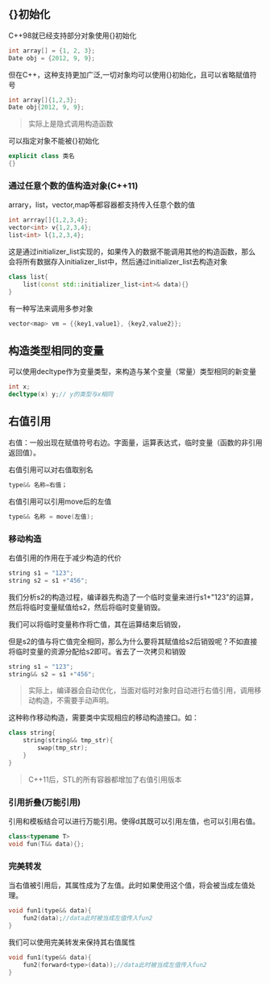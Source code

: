 ## {}初始化

C++98就已经支持部分对象使用{}初始化

```C++
int array[] = {1, 2, 3};
Date obj = {2012, 9, 9};
```

但在C++，这种支持更加广泛,一切对象均可以使用{}初始化，且可以省略赋值符号
```C++
int array[]{1,2,3};
Date obj{2012, 9, 9};
```
>实际上是隐式调用构造函数

可以指定对象不能被{}初始化
```C++
explicit class 类名
{}
```

### 通过任意个数的值构造对象(C++11)

arrary，list，vector,map等都容器都支持传入任意个数的值
```C++
int arrray[]{1,2,3,4};
vector<int> v{1,2,3,4};
list<int> l{1,2,3,4};
```

这是通过initializer_list实现的，如果传入的数据不能调用其他的构造函数，那么会将所有数据存入initializer_list中，然后通过initializer_list去构造对象

```C++
class list{
	list(const std::initializer_list<int>& data){} 
}
```

有一种写法来调用多参对象

```C++
vector<map> vm = {{key1,value1}, {key2,value2}};
```

## 构造类型相同的变量

可以使用decltype作为变量类型，来构造与某个变量（常量）类型相同的新变量

```C++
int x;
decltype(x) y;// y的类型与x相同
```

## 右值引用

右值：一般出现在赋值符号右边。字面量，运算表达式，临时变量（函数的非引用返回值）。



右值引用可以对右值取别名
```C++
type&& 名称=右值；
```

 右值引用可以引用move后的左值
```C++
type&& 名称 = move(左值); 
```

### 移动构造
右值引用的作用在于减少构造的代价
```C++
string s1 = "123";
string s2 = s1 +"456";
```
我们分析s2的构造过程，编译器先构造了一个临时变量来进行s1+"123"的运算，然后将临时变量赋值给s2，然后将临时变量销毁。

我们可以将临时变量称作将亡值，其在运算结束后销毁，

但是s2的值与将亡值完全相同，那么为什么要将其赋值给s2后销毁呢？不如直接将临时变量的资源分配给s2即可。省去了一次拷贝和销毁

```C++
string s1 = "123";
string&& s2 = s1 +"456";
```
> 实际上，编译器会自动优化，当面对临时对象时自动进行右值引用，调用移动构造，不需要手动声明。

这种称作移动构造，需要类中实现相应的移动构造接口。如：

```C++
class string{
	string(string&& tmp_str){
		swap(tmp_str);
	}
}
```
> C++11后，STL的所有容器都增加了右值引用版本

### 引用折叠(万能引用)

引用和模板结合可以进行万能引用。使得d其既可以引用左值，也可以引用右值。
```C++
class<typename T>
void fun(T&& data){};
```


### 完美转发

当右值被引用后，其属性成为了左值。此时如果使用这个值，将会被当成左值处理。
```C++
void fun1(type&& data){
	fun2(data);//data此时被当成左值传入fun2
}
```
我们可以使用完美转发来保持其右值属性

```C++
void fun1(type&& data){
	fun2(forward<type>(data));//data此时被当成左值传入fun2
}
```

